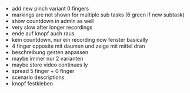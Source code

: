 - add new pinch variant 0 fingers
- markings are not shown for multiple sub tasks (6 green if new subtask)
- show countdown in admin as well
- very slow after longer recordings
- ende auf knopf auch raus
- kein countdown, nur ein recording now fenster basically
- 4 finger opposite mit daumen und zeige mit mittel dran
- beschreibung gesten anpassen
- maybe immer nur 2 varianten
- maybe store video continues ly
- spread 5 finger + 0 finger
- scenario descriptions
- knopf festkleben